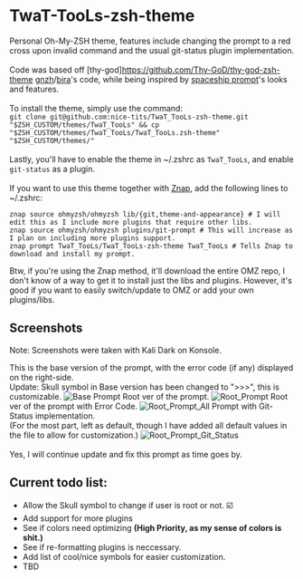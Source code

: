 # TwaT-TooLs-zsh-theme
Personal Oh-My-ZSH theme, features include changing the prompt to a red cross upon invalid command and the usual git-status plugin implementation.<br>
<br>Code was based off [thy-god]https://github.com/Thy-GoD/thy-god-zsh-theme [gnzh](https://github.com/ohmyzsh/ohmyzsh/blob/master/themes/gnzh.zsh-theme)/[bira](https://github.com/ohmyzsh/ohmyzsh/blob/master/themes/bira.zsh-theme)'s code, while being inspired by [spaceship prompt](https://spaceship-prompt.sh)'s looks and features.<br>
<br>To install the theme, simply use the command:<br>
```git clone git@github.com:nice-tits/TwaT_TooLs-zsh-theme.git "$ZSH_CUSTOM/themes/TwaT_TooLs" && cp "$ZSH_CUSTOM/themes/TwaT_TooLs/TwaT_TooLs.zsh-theme" "$ZSH_CUSTOM/themes/"```
<br><br>Lastly, you'll have to enable the theme in ~/.zshrc as `TwaT_TooLs`, and enable `git-status` as a plugin.
<br><br>If you want to use this theme together with [Znap](https://github.com/marlonrichert/zsh-snap), add the following lines to ~/.zshrc:<br>
```
znap source ohmyzsh/ohmyzsh lib/{git,theme-and-appearance} # I will edit this as I include more plugins that require other libs.
znap source ohmyzsh/ohmyzsh plugins/git-prompt # This will increase as I plan on including more plugins support.
znap prompt TwaT_TooLs/TwaT_TooLs-zsh-theme TwaT_TooLs # Tells Znap to download and install my prompt.
```
Btw, if you're using the Znap method, it'll download the entire OMZ repo, 
I don't know of a way to get it to install just the libs and plugins.
However, it's good if you want to easily switch/update to OMZ or add your own plugins/libs.

## Screenshots
Note: Screenshots were taken with Kali Dark on Konsole.

This is the base version of the prompt, with the error code (if any) displayed on the right-side.
<br>Update: Skull symbol in Base version has been changed to ">>>", this is customizable.
![Base Prompt](/screenshots/prompt-ss-4.png)
Root ver of the prompt.
![Root_Prompt](/screenshots/prompt-ss-1.png)
Root ver of the prompt with Error Code.
![Root_Prompt_All](/screenshots/prompt-ss-2.png)
Prompt with Git-Status implementation.
<br>(For the most part, left as default, though I have added all default values in the file to allow for customization.)
![Root_Prompt_Git_Status](/screenshots/prompt-ss-3.png)
<br>
<br>Yes, I will continue update and fix this prompt as time goes by.

## Current todo list:

- Allow the Skull symbol to change if user is root or not. ☑️
- Add support for more plugins
- See if colors need optimizing **(High Priority, as my sense of colors is shit.)**
- See if re-formatting plugins is neccessary.
- Add list of cool/nice symbols for easier customization.
- TBD
